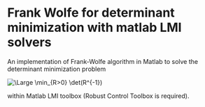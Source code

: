# Frank Wolfe for determinant minimization with matlab LMI solvers
An implementation of Frank-Wolfe algorithm in Matlab to solve the determinant minimization problem 

<img src="https://latex.codecogs.com/svg.latex?\Large&space;\min_{R>0}&space;\det(R^{-1})" title="\Large \min_{R>0} \det(R^{-1})" />

within Matlab LMI toolbox (Robust Control Toolbox is required).
